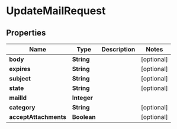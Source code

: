 

# UpdateMailRequest


## Properties

| Name | Type | Description | Notes |
|------------ | ------------- | ------------- | -------------|
|**body** | **String** |  |  [optional] |
|**expires** | **String** |  |  [optional] |
|**subject** | **String** |  |  [optional] |
|**state** | **String** |  |  [optional] |
|**mailId** | **Integer** |  |  |
|**category** | **String** |  |  [optional] |
|**acceptAttachments** | **Boolean** |  |  [optional] |



